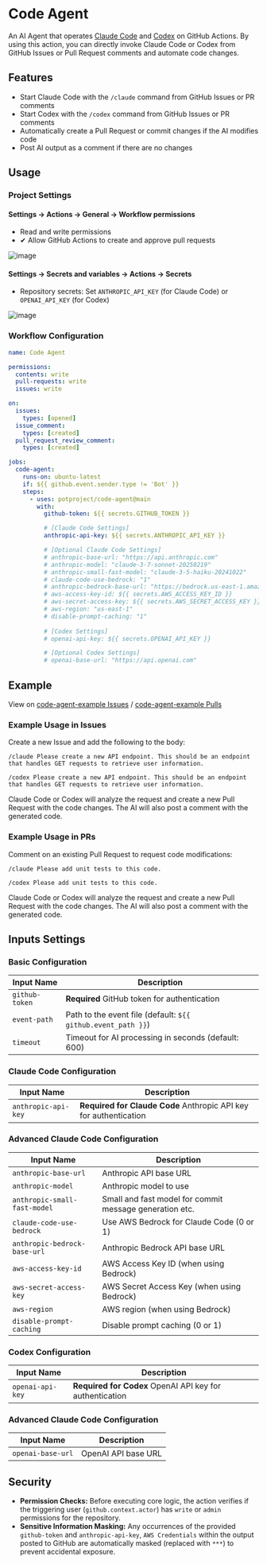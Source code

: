 #  Code Agent

An AI Agent that operates [Claude Code](https://github.com/anthropics/claude-code) and [Codex](https://github.com/openai/codex) on GitHub Actions. By using this action, you can directly invoke Claude Code or Codex from GitHub Issues or Pull Request comments and automate code changes.

## Features

- Start Claude Code with the `/claude` command from GitHub Issues or PR comments
- Start Codex with the `/codex` command from GitHub Issues or PR comments
- Automatically create a Pull Request or commit changes if the AI modifies code
- Post AI output as a comment if there are no changes

## Usage

### Project Settings

#### Settings -> Actions -> General -> Workflow permissions

* Read and write permissions
* ✔ Allow GitHub Actions to create and approve pull requests

![image](https://github.com/user-attachments/assets/e78e60d0-9e16-425e-bcad-264c8f81b878)

#### Settings -> Secrets and variables -> Actions -> Secrets

* Repository secrets: Set `ANTHROPIC_API_KEY` (for Claude Code) or `OPENAI_API_KEY` (for Codex)

![image](https://github.com/user-attachments/assets/8ae22808-9df5-4709-adaa-1e9d8c634f51)


### Workflow Configuration

```yaml
name: Code Agent

permissions:
  contents: write
  pull-requests: write
  issues: write

on:
  issues:
    types: [opened]
  issue_comment:
    types: [created]
  pull_request_review_comment:
    types: [created]

jobs:
  code-agent:
    runs-on: ubuntu-latest
    if: ${{ github.event.sender.type != 'Bot' }}
    steps:
      - uses: potproject/code-agent@main
        with:
          github-token: ${{ secrets.GITHUB_TOKEN }}

          # [Claude Code Settings]
          anthropic-api-key: ${{ secrets.ANTHROPIC_API_KEY }}

          # [Optional Claude Code Settings]
          # anthropic-base-url: "https://api.anthropic.com"
          # anthropic-model: "claude-3-7-sonnet-20250219"
          # anthropic-small-fast-model: "claude-3-5-haiku-20241022"
          # claude-code-use-bedrock: "1"
          # anthropic-bedrock-base-url: "https://bedrock.us-east-1.amazonaws.com"
          # aws-access-key-id: ${{ secrets.AWS_ACCESS_KEY_ID }}
          # aws-secret-access-key: ${{ secrets.AWS_SECRET_ACCESS_KEY }}
          # aws-region: "us-east-1"
          # disable-prompt-caching: "1"
          
          # [Codex Settings]
          # openai-api-key: ${{ secrets.OPENAI_API_KEY }}

          # [Optional Codex Settings]
          # openai-base-url: "https://api.openai.com"
```

## Example

View on [code-agent-example Issues](https://github.com/potproject/code-agent-example/issues) / [code-agent-example Pulls](https://github.com/potproject/code-agent-example/pulls)

### Example Usage in Issues

Create a new Issue and add the following to the body:

```
/claude Please create a new API endpoint. This should be an endpoint that handles GET requests to retrieve user information.
```

```
/codex Please create a new API endpoint. This should be an endpoint that handles GET requests to retrieve user information.
```

Claude Code or Codex will analyze the request and create a new Pull Request with the code changes. The AI will also post a comment with the generated code.

### Example Usage in PRs


Comment on an existing Pull Request to request code modifications:

```
/claude Please add unit tests to this code.
```

```
/codex Please add unit tests to this code.
```

Claude Code or Codex will analyze the request and create a new Pull Request with the code changes. The AI will also post a comment with the generated code.

## Inputs Settings
### Basic Configuration

| Input Name | Description |
|------------|-------------|
| `github-token` | **Required** GitHub token for authentication |
| `event-path` | Path to the event file (default: `${{ github.event_path }}`) |
| `timeout` | Timeout for AI processing in seconds (default: 600) |

### Claude Code Configuration

| Input Name | Description |
|------------|-------------|
| `anthropic-api-key` | **Required for Claude Code** Anthropic API key for authentication |

### Advanced Claude Code Configuration

| Input Name | Description |
|------------|-------------|
| `anthropic-base-url` | Anthropic API base URL |
| `anthropic-model` | Anthropic model to use |
| `anthropic-small-fast-model` | Small and fast model for commit message generation etc. |
| `claude-code-use-bedrock` | Use AWS Bedrock for Claude Code (0 or 1) |
| `anthropic-bedrock-base-url` | Anthropic Bedrock API base URL |
| `aws-access-key-id` | AWS Access Key ID (when using Bedrock) |
| `aws-secret-access-key` | AWS Secret Access Key (when using Bedrock) |
| `aws-region` | AWS region (when using Bedrock) |
| `disable-prompt-caching` | Disable prompt caching (0 or 1) |

### Codex Configuration

| Input Name | Description |
|------------|-------------|
| `openai-api-key` | **Required for Codex** OpenAI API key for authentication |


### Advanced Claude Code Configuration

| Input Name | Description |
|------------|-------------|
| `openai-base-url` | OpenAI API base URL |

## Security

* **Permission Checks:** Before executing core logic, the action verifies if the triggering user (`github.context.actor`) has `write` or `admin` permissions for the repository.
* **Sensitive Information Masking:** Any occurrences of the provided `github-token` and `anthropic-api-key`, `AWS Credentials` within the output posted to GitHub are automatically masked (replaced with `***`) to prevent accidental exposure.
